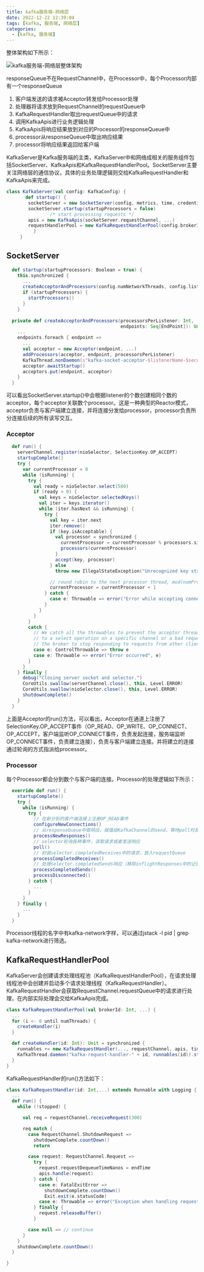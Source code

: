 ```yaml
---
title: kafka服务端-网络层
date: 2022-12-22 12:39:04
tags: [kafka, 服务端, 网络层]
categories:
  - [kafka, 服务端]
---
```




整体架构如下所示：

<!-- more -->

![kafka服务端-网络层整体架构](E:\github博客\技术博客\source\images\kafka服务端-网络层图片\kafka服务端-网络层整体架构.png)

responseQueue不在RequestChannel中，在Processor中，每个Processor内部有一个responseQueue

1. 客户端发送的请求被Acceptor转发给Processor处理
2. 处理器将请求放到RequestChannel的requestQueue中
3. KafkaRequestHandler取出requestQueue中的请求
4. 调用KafkaApis进行业务逻辑处理
5. KafkaApis将响应结果放到对应的Processor的responseQueue中
6. processor从responseQueue中取出响应结果
7. processor将响应结果返回给客户端

KafkaServer是Kafka服务端的主类，KafkaServer中和网络成相关的服务组件包括SocketServer、KafkaApis和KafkaRequestHandlerPool。SocketServer主要关注网络层的通信协议，具体的业务处理逻辑则交给KafkaRequestHandler和KafkaApis来完成。

```scala
class KafkaServer(val config: KafkaConfig) {
       def startup() {
       	socketServer = new SocketServer(config, metrics, time, credentialProvider)
        socketServer.startup(startupProcessors = false)
                /* start processing requests */
        apis = new KafkaApis(socketServer.requestChannel, ...)
        requestHandlerPool = new KafkaRequestHandlerPool(config.brokerId, ...)
          }
     }
```



## SocketServer

```scala
  def startup(startupProcessors: Boolean = true) {
    this.synchronized {
      ...
      createAcceptorAndProcessors(config.numNetworkThreads, config.listeners)
      if (startupProcessors) {
        startProcessors()
      }
    }
      
  private def createAcceptorAndProcessors(processorsPerListener: Int,
                                          endpoints: Seq[EndPoint]): Unit = synchronized {
	...
    endpoints.foreach { endpoint =>
	  ...
      val acceptor = new Acceptor(endpoint, ...)
      addProcessors(acceptor, endpoint, processorsPerListener)
      KafkaThread.nonDaemon(s"kafka-socket-acceptor-$listenerName-$securityProtocol-${endpoint.port}", acceptor).start()
      acceptor.awaitStartup()
      acceptors.put(endpoint, acceptor)
    }
  }
```

可以看出SocketServer.startup()中会根据listener的个数创建相同个数的acceptor，每个acceptor关联数个processor。这是一种典型的Reactor模式，acceptor负责与客户端建立连接，并将连接分发给processor，processor负责所分连接后续的所有读写交互。

### Acceptor

```scala
  def run() {
    serverChannel.register(nioSelector, SelectionKey.OP_ACCEPT)
    startupComplete()
    try {
      var currentProcessor = 0
      while (isRunning) {
        try {
          val ready = nioSelector.select(500)
          if (ready > 0) {
            val keys = nioSelector.selectedKeys()
            val iter = keys.iterator()
            while (iter.hasNext && isRunning) {
              try {
                val key = iter.next
                iter.remove()
                if (key.isAcceptable) {
                  val processor = synchronized {
                    currentProcessor = currentProcessor % processors.size
                    processors(currentProcessor)
                  }
                  accept(key, processor)
                } else
                  throw new IllegalStateException("Unrecognized key state for acceptor thread.")

                // round robin to the next processor thread, mod(numProcessors) will be done later
                currentProcessor = currentProcessor + 1
              } catch {
                case e: Throwable => error("Error while accepting connection", e)
              }
            }
          }
        }
        catch {
          // We catch all the throwables to prevent the acceptor thread from exiting on exceptions due
          // to a select operation on a specific channel or a bad request. We don't want
          // the broker to stop responding to requests from other clients in these scenarios.
          case e: ControlThrowable => throw e
          case e: Throwable => error("Error occurred", e)
        }
      }
    } finally {
      debug("Closing server socket and selector.")
      CoreUtils.swallow(serverChannel.close(), this, Level.ERROR)
      CoreUtils.swallow(nioSelector.close(), this, Level.ERROR)
      shutdownComplete()
    }
  }
```

上面是Acceptor的run()方法，可以看出，Acceptor在通道上注册了SelectionKey.OP_ACCEPT事件（OP_READ、OP_WRITE、OP_CONNECT、OP_ACCEPT，客户端监听OP_CONNECT事件，负责发起连接，服务端监听OP_CONNECT事件，负责建立连接），负责与客户端建立连接。并将建立的连接通过轮询的方式指派给processor。

### Processor

每个Processor都会分到数个与客户端的连接。Processor的处理逻辑如下所示：

```scala
  override def run() {
    startupComplete()
    try {
      while (isRunning) {
        try {
          // 在新分到的客户端连接上注册OP_READ事件
          configureNewConnections()
          // 从responseQueue中取响应，赋值给KafkaChannel的send，等待poll时发送
          processNewResponses()
          // selector轮询各种事件，读取请求或者发送响应
          poll()
          // 封装selector.completedReceives中的请求，放入requestQueue
          processCompletedReceives()
          // 处理selector.completedSends响应（移除inflightResponses中的记录；执行响应的回调函数）
          processCompletedSends()
          processDisconnected()
        } catch {
          ...
        }
      }
    } finally {
      ...
    }
  }
```

Processor线程的名字中有kafka-network字样，可以通过jstack -l pid | grep kafka-network进行筛选。

## KafkaRequestHandlerPool

KafkaServer会创建请求处理线程池（KafkaRequestHandlerPool），在请求处理线程池中会创建并启动多个请求处理线程（KafkaRequestHandler）。KafkaRequestHandler会获取RequestChannel.requestQueue中的请求进行处理，在内部实际处理会交给KafkaApis完成。

```scala
class KafkaRequestHandlerPool(val brokerId: Int, ...) {
  ...
  for (i <- 0 until numThreads) {
    createHandler(i)
  }

  def createHandler(id: Int): Unit = synchronized {
    runnables += new KafkaRequestHandler(..., requestChannel, apis, time)
    KafkaThread.daemon("kafka-request-handler-" + id, runnables(id)).start()
  }
}
```

KafkaRequestHandler的run()方法如下：

```scala
class KafkaRequestHandler(id: Int,...) extends Runnable with Logging {
  ...
  def run() {
    while (!stopped) {

      val req = requestChannel.receiveRequest(300)

      req match {
        case RequestChannel.ShutdownRequest =>
          shutdownComplete.countDown()
          return

        case request: RequestChannel.Request =>
          try {
            request.requestDequeueTimeNanos = endTime
            apis.handle(request)
          } catch {
            case e: FatalExitError =>
              shutdownComplete.countDown()
              Exit.exit(e.statusCode)
            case e: Throwable => error("Exception when handling request", e)
          } finally {
            request.releaseBuffer()
          }

        case null => // continue
      }
    }
    shutdownComplete.countDown()
  }

}
```

